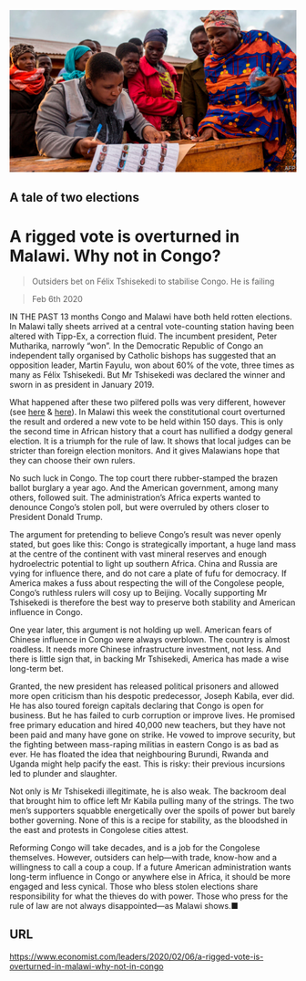 ![](./images/20200208_LDP502.jpg)

## A tale of two elections

# A rigged vote is overturned in Malawi. Why not in Congo?

> Outsiders bet on Félix Tshisekedi to stabilise Congo. He is failing

> Feb 6th 2020

IN THE PAST 13 months Congo and Malawi have both held rotten elections. In Malawi tally sheets arrived at a central vote-counting station having been altered with Tipp-Ex, a correction fluid. The incumbent president, Peter Mutharika, narrowly “won”. In the Democratic Republic of Congo an independent tally organised by Catholic bishops has suggested that an opposition leader, Martin Fayulu, won about 60% of the vote, three times as many as Félix Tshisekedi. But Mr Tshisekedi was declared the winner and sworn in as president in January 2019.

What happened after these two pilfered polls was very different, however (see [here](https://www.economist.com//middle-east-and-africa/2020/02/08/felix-tshisekedi-has-accomplished-little-in-congo) & [here](https://www.economist.com//middle-east-and-africa/2020/02/06/a-historic-day-for-malawis-democracy)). In Malawi this week the constitutional court overturned the result and ordered a new vote to be held within 150 days. This is only the second time in African history that a court has nullified a dodgy general election. It is a triumph for the rule of law. It shows that local judges can be stricter than foreign election monitors. And it gives Malawians hope that they can choose their own rulers.

No such luck in Congo. The top court there rubber-stamped the brazen ballot burglary a year ago. And the American government, among many others, followed suit. The administration’s Africa experts wanted to denounce Congo’s stolen poll, but were overruled by others closer to President Donald Trump.

The argument for pretending to believe Congo’s result was never openly stated, but goes like this: Congo is strategically important, a huge land mass at the centre of the continent with vast mineral reserves and enough hydroelectric potential to light up southern Africa. China and Russia are vying for influence there, and do not care a plate of fufu for democracy. If America makes a fuss about respecting the will of the Congolese people, Congo’s ruthless rulers will cosy up to Beijing. Vocally supporting Mr Tshisekedi is therefore the best way to preserve both stability and American influence in Congo.

One year later, this argument is not holding up well. American fears of Chinese influence in Congo were always overblown. The country is almost roadless. It needs more Chinese infrastructure investment, not less. And there is little sign that, in backing Mr Tshisekedi, America has made a wise long-term bet.

Granted, the new president has released political prisoners and allowed more open criticism than his despotic predecessor, Joseph Kabila, ever did. He has also toured foreign capitals declaring that Congo is open for business. But he has failed to curb corruption or improve lives. He promised free primary education and hired 40,000 new teachers, but they have not been paid and many have gone on strike. He vowed to improve security, but the fighting between mass-raping militias in eastern Congo is as bad as ever. He has floated the idea that neighbouring Burundi, Rwanda and Uganda might help pacify the east. This is risky: their previous incursions led to plunder and slaughter.

Not only is Mr Tshisekedi illegitimate, he is also weak. The backroom deal that brought him to office left Mr Kabila pulling many of the strings. The two men’s supporters squabble energetically over the spoils of power but barely bother governing. None of this is a recipe for stability, as the bloodshed in the east and protests in Congolese cities attest.

Reforming Congo will take decades, and is a job for the Congolese themselves. However, outsiders can help—with trade, know-how and a willingness to call a coup a coup. If a future American administration wants long-term influence in Congo or anywhere else in Africa, it should be more engaged and less cynical. Those who bless stolen elections share responsibility for what the thieves do with power. Those who press for the rule of law are not always disappointed—as Malawi shows.■

## URL

https://www.economist.com/leaders/2020/02/06/a-rigged-vote-is-overturned-in-malawi-why-not-in-congo
